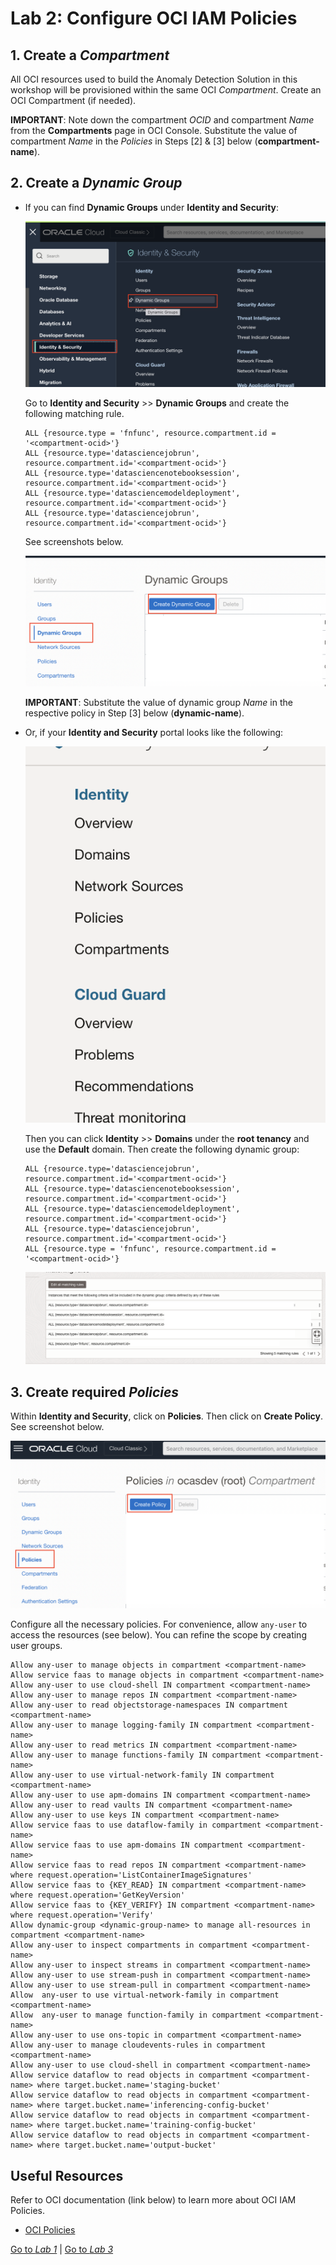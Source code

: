 Lab 2: Configure OCI IAM Policies
===

## 1. Create a *Compartment*

   All OCI resources used to build the Anomaly Detection Solution in this workshop will be provisioned within the same OCI *Compartment*. Create an OCI Compartment (if needed).

   **IMPORTANT**: Note down the compartment *OCID* and compartment *Name* from the **Compartments** page in OCI Console. Substitute the value of compartment *Name* in the *Policies* in Steps [2] & [3] below (**compartment-name**).
    
## 2. Create a *Dynamic Group*
   * If you can find **Dynamic Groups** under **Identity and Security**:

      ![](./images/Set-Policy1.png)

      Go to **Identity and Security** >> **Dynamic Groups** and create the following matching rule.
      
      ```
      ALL {resource.type = 'fnfunc', resource.compartment.id = '<compartment-ocid>'}
      ALL {resource.type='datasciencejobrun', resource.compartment.id='<compartment-ocid>'}	
      ALL {resource.type='datasciencenotebooksession', resource.compartment.id='<compartment-ocid>'}	
      ALL {resource.type='datasciencemodeldeployment', resource.compartment.id='<compartment-ocid>'}
      ALL {resource.type='datasciencejobrun', resource.compartment.id='<compartment-ocid>'}
      ```

      See screenshots below.

      
      
      ![](./images/Set-Policy2.png)

      **IMPORTANT**: Substitute the value of dynamic group *Name* in the respective policy in Step [3] below (**dynamic-name**).

   * Or, if your **Identity and Security** portal looks like the following:

      ![](./images/Set-Policy4.png)

      Then you can click **Identity** >> **Domains** under the **root tenancy** and use the **Default** domain. Then create the following dynamic group:
      ```
      ALL {resource.type='datasciencejobrun', resource.compartment.id='<compartment-ocid>'}	
      ALL {resource.type='datasciencenotebooksession', resource.compartment.id='<compartment-ocid>'}	
      ALL {resource.type='datasciencemodeldeployment', resource.compartment.id='<compartment-ocid>'}
      ALL {resource.type='datasciencejobrun', resource.compartment.id='<compartment-ocid>'}
      ALL {resource.type = 'fnfunc', resource.compartment.id = '<compartment-ocid>'}
      ```

      ![](./images/Set-Policy5.png)


## 3. Create required *Policies*
    
   Within **Identity and Security**, click on **Policies**. Then click on **Create Policy**. See screenshot below.

   ![](./images/Set-Policy3.png)

   Configure all the necessary policies. For convenience, allow `any-user` to access the resources (see below). You can refine the scope by creating user groups.

   ```
   Allow any-user to manage objects in compartment <compartment-name>
   Allow service faas to manage objects in compartment <compartment-name>
   Allow any-user to use cloud-shell IN compartment <compartment-name>
   Allow any-user to manage repos IN compartment <compartment-name>
   Allow any-user to read objectstorage-namespaces IN compartment <compartment-name>
   Allow any-user to manage logging-family IN compartment <compartment-name>
   Allow any-user to read metrics IN compartment <compartment-name>
   Allow any-user to manage functions-family IN compartment <compartment-name>
   Allow any-user to use virtual-network-family IN compartment <compartment-name>
   Allow any-user to use apm-domains IN compartment <compartment-name>
   Allow any-user to read vaults IN compartment <compartment-name>
   Allow any-user to use keys IN compartment <compartment-name>
   Allow service faas to use dataflow-family in compartment <compartment-name>
   Allow service faas to use apm-domains IN compartment <compartment-name>
   Allow service faas to read repos IN compartment <compartment-name> where request.operation='ListContainerImageSignatures'
   Allow service faas to {KEY_READ} IN compartment <compartment-name> where request.operation='GetKeyVersion'
   Allow service faas to {KEY_VERIFY} IN compartment <compartment-name> where request.operation='Verify'
   Allow dynamic-group <dynamic-group-name> to manage all-resources in compartment <compartment-name>
   Allow any-user to inspect compartments in compartment <compartment-name>
   Allow any-user to inspect streams in compartment <compartment-name>
   Allow any-user to use stream-push in compartment <compartment-name>
   Allow any-user to use stream-pull in compartment <compartment-name>
   Allow  any-user to use virtual-network-family in compartment <compartment-name>
   Allow  any-user to manage function-family in compartment <compartment-name>
   Allow any-user to use ons-topic in compartment <compartment-name>
   Allow any-user to manage cloudevents-rules in compartment <compartment-name>
   Allow any-user to use cloud-shell in compartment <compartment-name>
   Allow service dataflow to read objects in compartment <compartment-name> where target.bucket.name='staging-bucket'
   Allow service dataflow to read objects in compartment <compartment-name> where target.bucket.name='inferencing-config-bucket'
   Allow service dataflow to read objects in compartment <compartment-name> where target.bucket.name='training-config-bucket'
   Allow service dataflow to read objects in compartment <compartment-name> where target.bucket.name='output-bucket'
   ```

## Useful Resources
Refer to OCI documentation (link below) to learn more about OCI IAM Policies.

- [OCI Policies](https://docs.oracle.com/en-us/iaas/Content/Identity/Concepts/policygetstarted.htm)

[Go to *Lab 1*](#prev) | [Go to *Lab 3*](#next)
